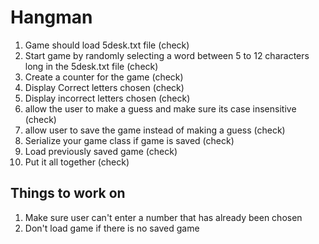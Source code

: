 # Hangman

1. Game should load 5desk.txt file (check)
2. Start game by randomly selecting a word between 5 to 12 characters long in the 5desk.txt file (check)
3. Create a counter for the game (check)
4. Display Correct letters chosen (check)
5. Display incorrect letters chosen (check)
6. allow the user to make a guess and make sure its case insensitive (check)
7. allow user to save the game instead of making a guess (check)
8. Serialize your game class if game is saved (check)
9. Load previously saved game (check)
9. Put it all together (check)

## Things to work on

1. Make sure user can't enter a number that has already been chosen
2. Don't load game if there is no saved game
